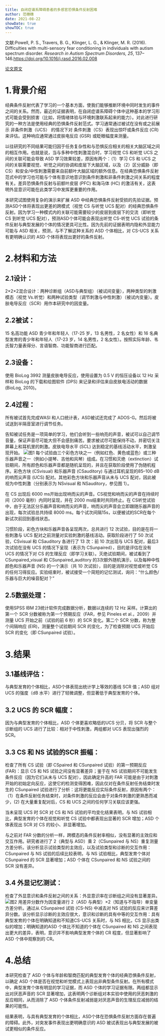 ```yaml
---
title: 自闭症谱系障碍患者的多感官恐惧条件反射困难
author: 范穗穗
date: 2021-08-22
showDate: true
showTOC: true
---
```

文献:Powell, P. S., Travers, B. G., Klinger, L. G., & Klinger, M. R. (2016). Difficulties with multi-sensory fear conditioning in individuals with autism spectrum disorder. *Research in Autism Spectrum Disorders, 25*, 137–146.https://doi.org/10.1016/j.rasd.2016.02.008

[论文原文](../Source_Files/2021-08-22-FSS2.Pdf)
# 1.背景介绍
经典条件反射代表了学习的一个基本方面，使我们能够推断环境中同时发生的事件之间的关系。然而，最近的证据表明，在自闭症谱系障碍个体中这种基本的学习形式可能会受到损害（比如，将情绪体验与环境刺激联系起来的能力）。对此进行研究的一种方法是使用经典的恐惧条件反射范式。学习通常通过被试在没有或之前展示 非条件刺激（UCS） 的情况下对 条件刺激（CS）表现出惊吓或条件反应 (CR) 来评估。这种响应通常通过皮肤电反应 (GSR) 或眨眼幅度来测量。

以往研究的不同结果可能归因于任务复杂性和与恐惧反应相关的相关大脑区域之间的相互作用。也就是说，当与多种中性刺激混合时，学习视觉 CS 和听觉 UCS 之间的关联可能会导致 ASD 学习效果较差，原因有两个：（1）学习 CS 和 UCS 之间的关联需要视觉、听觉之间的协调和皮层下大脑区域，以及（2）区分威胁（即 CS）和安全/中性刺激需要来自前额叶大脑区域的额外信息。在经典恐惧条件反射范式中的学习也可能与个体有意识地意识到条件刺激和非条件刺激之间关系的程度有关。差异恐惧条件反射与前额叶皮层 (PFC) 和海马体 (HC) 的激活有关，这表明外显意识可能在此类学习中发挥更重要的作用。

本研究试图使用复杂的演示来扩展 ASD 中经典恐惧条件反射受损的先验证据。预测ASD个体将表现出更差的跨模式（视觉 CS 与听觉 UCS 配对）的经典恐惧条件反射。因为学习一种模式内的关联可能需要较少的皮层到皮层下的交流（即听觉 CS 到听觉 UCS 配对），预测ASD个体可能会表现出听觉 CS-听觉 UCS 试验的条件反射与典型发展的个体的情况更具可比性。因为先前的证据表明内隐和外显能力可能与 ASD 相关，预测，与不了解这种关系的 ASD 个体相比，对 CS-UCS 关系有更明确认识的 ASD 个体将表现出更好的条件反射。
# 2.材料和方法
## 2.1设计：
2×2×2混合设计：两种诊断组（ASD与典型组）（被试间变量），两种类型的刺激模态（视觉 Vs.听觉）和两种试验类型（调节刺激与中性刺激）（被试内变量）。皮肤电导反应（SCR）用作本研究中的因变量。
## 2.2被试：
15 名高功能 ASD 青少年和年轻人（17-25 岁，13 名男性，2 名女性）和 16 名典型发育的青少年和年轻人（17-23 岁，14 名男性，2 名女性）。按照实际年龄、韦氏智力量表得分、言语智商、功能智商进行匹配。
## 2.3设备：
使用 BioLog 3992 测量皮肤电导反应，使用设置为 0.5 V 的恒压设备以 12 Hz 采样和 BioLog 的下载和绘图软件 (DPS) 来记录和评估来自皮肤电活动的数据 (BioLog, 2010)。
## 2.4过程：
所有被试首先完成WASI 和人口统计表，ASD被试还完成了 ADOS-G。然后将被试送到半隔音室进行调节任务。

告知被试任务是一项简单的学习，他们会听到一些响亮的声音，被试可以自己调节音量，保证声音尽可能大但不会感到痛苦。要求被试尽可能保持不动，并密切关注屏幕上和耳机里的刺激。皮肤电导水平 (SCL) 达到稳定的基线活动水平，刺激呈现开始。
![图1](../Supporting_Information/2021-08-22-FSS2-Fig1.png)
每个试验由三个彩色方块之一（例如红色、黄色或蓝色）或三种乐器声音之一（例如小提琴、吉他和风琴）组成。在习惯和灭绝（extinction）试验期间，所有颜色和乐器声音都是随机呈现的，并且在获取阶段使用了伪随机程序。彩色方块 (CSvisual) 和乐器声音 (CSauditory) 与通过耳机呈现的85–100 dB 的响而尖声音 (UCS) 配对。其他彩色方块和乐器声音从未与 UCS 配对，因此被视为中性刺激（分别表示为 NSvisual 和 NSauditory，参见图 1）。

在 CS 出现后 6000 ms开始出现响而尖的声音。CS视觉和响而尖的声音在持续时间（2000 毫秒）内同时呈现，并在 2000 ms结束时共同终止。在 CS听觉试验中，由于无法区分乐器声音和响而尖的声音，响而尖的声音会立即跟随乐器声音的出现，每次试验总共持续 8000 ms。每个试次间隔15s，以便被试的SCR在每个新试次前回到基线状态。

习惯阶段，彩色方块和乐器声音各呈现两次，总共进行 12 次试验，目的是在将一些刺激与 UCS 配对之前测量对实验刺激的基线活动。获取阶段进行了 50 次试验，CSvisual 和 CSauditory 各进行了 13 次：前 10 次出现与 UCS 配对，最后3次试验在没有 UCS 的情况下呈现（表示为 CSunpaired），目的是评估在没有 UCS 的情况下对 CS 的生理反应（即学习关联）。灭绝试验期间，被试看到了 CSunpaired_visual 和 CSunpaired_auditory 的3次额外随机演示，以及每种中性颜色和乐器声音 (NS) 的一个演示（共 10 次试验），目的是消除对视觉或听觉 CS 的任何习得反应。实验结束时，被试接受一个简短的记忆测试，询问：“什么颜色/乐器与巨大的噪音配对？”
## 2.5数据处理：
使用SPSS IBM 23统计软件完成数据分析，数据以连续的 12 Hz 采样。计算出的第一个 SCR 分数被称为第一个预期反应（FAR，参见 Pineles et al.，2009）并测量 UCS 开始之前（试验的前 6 秒）的 SCR 变化。第二个 SCR 分数，称为整个间隔响应 (EIR)，测量整个试验期间 SCR 的变化，为了检查预期 UCS 开始后 SCR 的变化（即 CSunpaired 试验）。
# 3.结果
## 3.1基线评估：
与典型发育的个体相比，ASD个体表现出统计学上等效的基线 SCR 值；ASD 组对 UCS 的强度（dB 水平）进行了轻微调整，但显著低于典型发育的个体。
## 3.2 UCS 的 SCR 幅度：
因为与典型发育的个体相比，ASD 个体更喜欢略低的UCS 分贝，将 SCR 与整个诊断组的 UCS 进行了比较：相对于中性刺激，两组都对 UCS 表现出强烈的 SCR。
## 3.3  CS 和 NS 试验的SCR 振幅：
检查了所有 CS 试验（即 CSpaired 和 CSunpaired 试验）的第一预期反应 (FAR)：显示 CS 和 NS 试验之间没有显著差异；鉴于在 NS 试验期间不可能发生条件反应（因为它们从未与 UCS 配对），因此确定升高的 FAR 可能是由于对刺激开始的初始定向反应，这使它的检测变得困难，因此仅对在条件反射任务结束时发生的 CSunpaired 试验进行了分析：这将更能反应实际条件反射，原因有两个：（1）在条件反射任务结束时，对条件刺激的反应会由于对条件刺激的更熟悉而减少，(2) 在大量重复配对后，CS 和 UCS 之间的任何学习关联应该更强。

当未呈现 UCS 时 SCR 对 CS 和 NS 试验的平均变化结果表明，与 NS 试验相比，典型发育的个体在视觉和听觉 CS 试验中都表现出显著的 SCR 增加；ASD 个体表现出 SCR 对 CS 的较小、非显著增加。

与之前对 FAR 分数的分析一样，跨模态的条件反射率相似，没有显著的主效应和交互作用。研究者进行了 2（典型与 ASD）乘 2（CSunpaired 与 NS）重复测量方差分析。该分析显示试验类型的主效应，以及试验类型和诊断的交互作用：CSunpaired 与 NS 试验的后续比较表明，与 NS 试验相比，典型发育个体对 CSunpaired 的 SCR 显著增加；ASD 个体在 CSunpaired 和 NS 试验之间的 SCR 没有差异。
## 3.4 外显记忆测试：
检查了外显意识和条件反射之间的关系：外显意识率在诊断组之间没有显著差异。
![图2](../Supporting_Information/2021-08-22-FSS2-Fig2.png)
用差异分数作为因变量进行 2（ASD 与典型）×2（知道与不指导）单变量方差分析。通过从 CSunpaired 试验 (CS-NS) 中减去对 NS 试验的反应来计算差异分数。该分析显示诊断的主效应很大，意识和诊断的具有中等的交互作用：具有典型发育的个体在明确知道和不知道CS-UCS 关系时，与 NS 相比，CS 显示出类似的增加；明确知道的ASD 个体比不知道的个体在 CSunpaired 和 NS 之间表现出更大的差异，表明，意识并不影响典型发育个体的 CR 程度，但显著影响了 ASD 个体中观察到的 CR。
# 4.总结
本研究检查了 ASD 个体与年龄和智商匹配的典型发育个体的经典恐惧条件反射，以确定 ASD 个体是否在视觉和听觉模式上表现出非典型条件反射。在所有模式中，典型发育个体有明显的学习证据，而 ASD 个体的学习证据有限。两组都显示出对厌恶声音的 SCR 显著增加，这表明两个诊断组对本实验中使用的厌恶刺激的反应相同，从而消除了 ASD 个体条件反射减弱是对厌恶声音的生理反应减弱的结果的可能性。

结果表明，与具有典型发育的个体相比，ASD个体在恐惧条件反射方面存在普遍的障碍。此外，对突发事件表现出更明确意识的 ASD 被试表现出与典型发展的被试更相似的条件反应。



